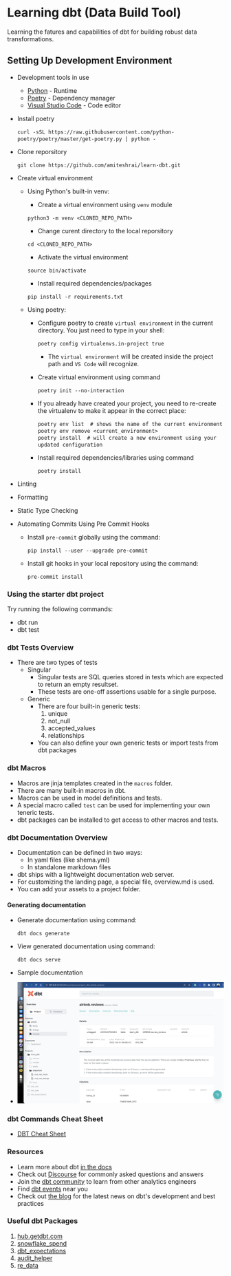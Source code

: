 # Learning dbt (Data Build Tool)

Learning the fatures and capabilities of dbt for building robust data transformations.

## Setting Up Development Environment

- Development tools in use
    - [Python](https://www.python.org/) - Runtime
    - [Poetry](https://python-poetry.org/) - Dependency manager
    - [Visual Studio Code](https://code.visualstudio.com/) - Code editor

- Install poetry

    ```shell
    curl -sSL https://raw.githubusercontent.com/python-poetry/poetry/master/get-poetry.py | python -
    ```

- Clone reporsitory

    ``` shell
    git clone https://github.com/amiteshrai/learn-dbt.git
    ```

- Create virtual environment

    - Using Python's built-in venv:
        - Create a virtual environment using `venv` module

        ```shell
        python3 -m venv <CLONED_REPO_PATH>
        ```

        - Change curent directory to the local reporsitory

        ```shell
        cd <CLONED_REPO_PATH>
        ```

        - Activate the virtual environment

        ```shell
        source bin/activate
        ```

        - Install required dependencies/packages

        ```shell
        pip install -r requirements.txt
        ```

    - Using poetry:

        - Configure poetry to create `virtual environment` in the current directory. You just need to type in your shell:

            ```shell
            poetry config virtualenvs.in-project true
            ```

            - The `virtual environment` will be created inside the project path and `VS Code` will recognize.

        - Create virtual environment using command

            ``` shell
            poetry init --no-interaction
            ```

        - If you already have created your project, you need to re-create the virtualenv to make it appear in the correct place:

            ```shell
            poetry env list  # shows the name of the current environment
            poetry env remove <current_environment>
            poetry install  # will create a new environment using your updated configuration
            ```

        - Install required dependencies/libraries using command

            ```shell
            poetry install
            ```

- Linting

- Formatting

- Static Type Checking

- Automating Commits Using Pre Commit Hooks

    - Install `pre-commit` globally using the command:

        ```shell
        pip install --user --upgrade pre-commit
        ```

    - Install git hooks in your local repository using the command:

        ```shell
        pre-commit install
        ```

### Using the starter dbt project

Try running the following commands:

- dbt run
- dbt test

### dbt Tests Overview

- There are two types of tests
    - Singular
        - Singular tests are SQL queries stored in tests which are expected to return an empty resultset.
        - These tests are one-off assertions usable for a single purpose.
    - Generic
        - There are four built-in generic tests:
            1. unique
            2. not_null
            3. accepted_values
            4. relationships
        - You can also define your own generic tests or import tests from dbt packages

### dbt Macros

- Macros are jinja templates created in the `macros` folder.
- There are many built-in macros in dbt.
- Macros can be used in model definitions and tests.
- A special macro called `test` can be used for implementing your own teneric tests.
- dbt packages can be installed to get access to other macros and tests.

### dbt Documentation Overview

- Documentation can be defined in two ways:
    - In yaml files (like shema.yml)
    - In standalone markdown files
- dbt ships with a lightweight documentation web server.
- For customizing the landing page, a special file, overview.md is used.
- You can add your assets to a project folder.

#### Generating documentation

- Generate documentation using command:

    ```shell
    dbt docs generate
    ```

- View generated documentation using command:

    ``` shell
    dbt docs serve
    ```

- Sample documentation

- ![sample documentation!](https://github.com/ak-vauld/exploring-dbt/blob/main/assets/dbt%20sample%20docs.png)

### dbt Commands Cheat Sheet

- [DBT Cheat Sheet](https://github.com/ak-vauld/exploring-dbt/blob/a62232e2329d518483b85d24215d3388ed1afcd9/CHEATSHEET.md)

### Resources

- Learn more about dbt [in the docs](https://docs.getdbt.com/docs/introduction)
- Check out [Discourse](https://discourse.getdbt.com/) for commonly asked questions and answers
- Join the [dbt community](http://community.getbdt.com/) to learn from other analytics engineers
- Find [dbt events](https://events.getdbt.com) near you
- Check out [the blog](https://blog.getdbt.com/) for the latest news on dbt's development and best practices

### Useful dbt Packages

1. [hub.getdbt.com](https://hub.getdbt.com/)
2. [snowflake_spend](https://hub.getdbt.com/gitlabhq/snowflake_spend/latest/)
3. [dbt_expectations](https://hub.getdbt.com/calogica/dbt_expectations/latest/)
4. [audit_helper](https://hub.getdbt.com/dbt-labs/audit_helper/latest/)
5. [re_data](https://hub.getdbt.com/re-data/re_data/latest/)
